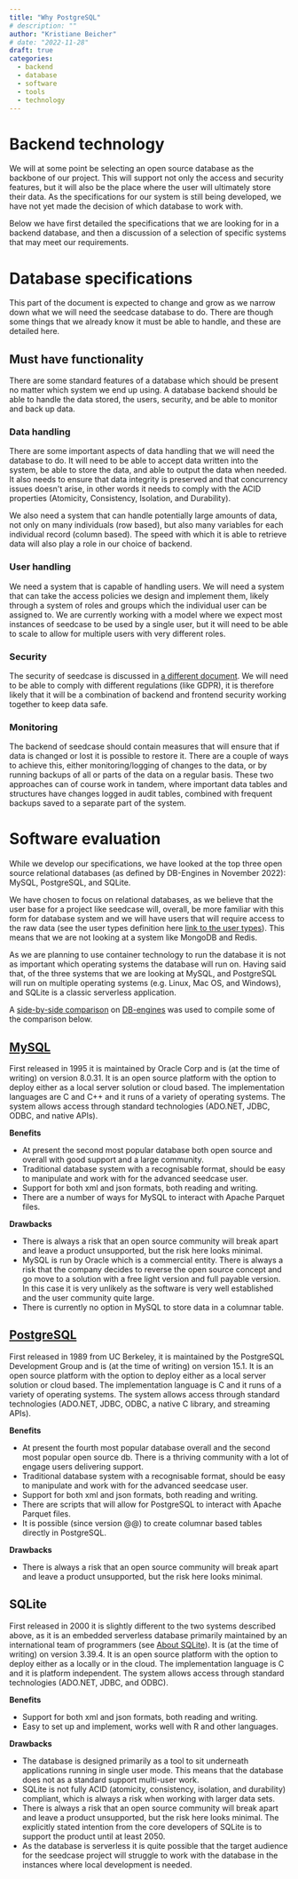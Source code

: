 ```yaml
---
title: "Why PostgreSQL"
# description: ""
author: "Kristiane Beicher"
# date: "2022-11-28"
draft: true
categories:
  - backend
  - database
  - software
  - tools
  - technology
---
```


# Backend technology

We will at some point be selecting an open source database as the backbone of our project.  This will support not only the access and security features, but it will also be the place where the user will ultimately store their data.  As the specifications for our system is still being developed, we have not yet made the decision of which database to work with. 

Below we have first detailed the specifications that we are looking for in a backend database, and then a discussion of a selection of specific systems that may meet our requirements.

# Database specifications

This part of the document is expected to change and grow as we narrow down what we will need the seedcase database to do.  There are though some things that we already know it must be able to handle, and these are detailed here.

## Must have functionality

There are some standard features of a database which should be present no matter which system we end up using.  A database backend should be able to handle the data stored, the users, security, and be able to monitor and back up data.

### Data handling

There are some important aspects of data handling that we will need the database to do.  It will need to be able to accept data written into the system, be able to store the data, and able to output the data when needed.  It also needs to ensure that data integrity is preserved and that concurrency issues doesn't arise, in other words it needs to comply with the ACID properties (Atomicity, Consistency, Isolation, and Durability).  

We also need a system that can handle potentially large amounts of data, not only on many individuals (row based), but also many variables for each individual record (column based).  The speed with which it is able to retrieve data will also play a role in our choice of backend.

### User handling

We need a system that is capable of handling users.  We will need a system that can take the access policies we design and implement them, likely through a system of roles and groups which the individual user can be assigned to.  We are currently working with a model where we expect most instances of seedcase to be used by a single user, but it will need to be able to scale to allow for multiple users with very different roles.

### Security

The security of seedcase is discussed in [a different document](link).  We will need to be able to comply with different regulations (like GDPR), it is therefore likely that it will be a combination of backend and frontend security working together to keep data safe.

### Monitoring

The backend of seedcase should contain measures that will ensure that if data is changed or lost it is possible to restore it.  There are a couple of ways to achieve this, either monitoring/logging of changes to the data, or by running backups of all or parts of the data on a regular basis.  These two approaches can of course work in tandem, where important data tables and structures have changes logged in audit tables, combined with frequent backups saved to a separate part of the system.

# Software evaluation

While we develop our specifications, we have looked at the top three open source relational databases (as defined by DB-Engines in November 2022): MySQL, PostgreSQL, and SQLite.

We have chosen to focus on relational databases, as we believe that the user base for a project like seedcase will, overall, be more familiar with this form for database system and we will have users that will require access to the raw data (see the user types definition here [link to the user types]()).  This means that we are not looking at a system like MongoDB and Redis.

As we are planning to use container technology to run the database it is not as important which operating systems the database will run on.  Having said that, of the three systems that we are looking at MySQL, and PostgreSQL will run on multiple operating systems (e.g. Linux, Mac OS, and Windows), and SQLite is a classic serverless application.

A [side-by-side comparison](https://db-engines.com/en/system/MySQL%3BPostgreSQL%3BSQLite) on [DB-engines](https://db-engines.com) was used to compile some of the comparison below.

## [MySQL](www.mysql.com)

First released in 1995 it is maintained by Oracle Corp and is (at the time of writing) on version 8.0.31.  It is an open source platform with the option to deploy either as a local server solution or cloud based.  The implementation languages are C and C++ and it runs of a variety of operating systems.  The system allows access through standard technologies (ADO.NET, JDBC, ODBC, and native APIs).

**Benefits**

- At present the second most popular database both open source and overall with good support and a large community.
- Traditional database system with a recognisable format, should be easy to manipulate and work with for the advanced seedcase user.
- Support for both xml and json formats, both reading and writing.
- There are a number of ways for MySQL to interact with Apache Parquet files.

**Drawbacks**

- There is always a risk that an open source community will break apart and leave a product unsupported, but the risk here looks minimal.
- MySQL is run by Oracle which is a commercial entity.  There is always a risk that the company decides to reverse the open source concept and go move to a solution with a free light version and full payable version.  In this case it is very unlikely as the software is very well established and the user community quite large.
- There is currently no option in MySQL to store data in a columnar table.

## [PostgreSQL](www.postgresql.org)

First released in 1989 from UC Berkeley, it is maintained by the PostgreSQL Development Group and is (at the time of writing) on version 15.1.  It is an open source platform with the option to deploy either as a local server solution or cloud based.  The implementation language is C and it runs of a variety of operating systems.  The system allows access through standard technologies (ADO.NET, JDBC, ODBC, a native C library, and streaming APIs).

**Benefits**

- At present the fourth most popular database overall and the second most popular open source db.  There is a thriving community with a lot of engage users delivering support.
- Traditional database system with a recognisable format, should be easy to manipulate and work with for the advanced seedcase user.
- Support for both xml and json formats, both reading and writing.
- There are scripts that will allow for PostgreSQL to interact with Apache Parquet files.
- It is possible (since version @@) to create columnar based tables directly in PostgreSQL.


**Drawbacks**

- There is always a risk that an open source community will break apart and leave a product unsupported, but the risk here looks minimal.

## SQLite

First released in 2000 it is slightly different to the two systems described above, as it is an embedded serverless database primarily maintained by an international team of programmers (see [About SQLite](https://www.sqlite.org/about.html)).  It is (at the time of writing) on version 3.39.4.  It is an open source platform with the option to deploy either as a locally or in the cloud.  The implementation language is C and it is platform independent.  The system allows access through standard technologies (ADO.NET, JDBC, and ODBC).

**Benefits**
- Support for both xml and json formats, both reading and writing.
- Easy to set up and implement, works well with R and other languages.


**Drawbacks**
- The database is designed primarily as a tool to sit underneath applications running in single user mode.  This means that the database does not as a standard support multi-user work.  
- SQLite is not fully ACID (atomicity, consistency, isolation, and durability) compliant, which is always a risk when working with larger data sets.
- There is always a risk that an open source community will break apart and leave a product unsupported, but the risk here looks minimal.  The explicitly stated intention from the core developers of SQLite is to support the product until at least 2050.
- As the database is serverless it is quite possible that the target audience for the seedcase project will struggle to work with the database in the instances where local development is needed.
